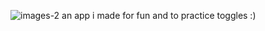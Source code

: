 ![images-2](https://github.com/user-attachments/assets/e16ec3f9-2bf1-4527-a956-53e5e606f8c6)
an app i made for fun and to practice toggles :)
